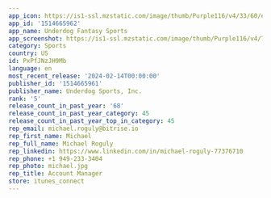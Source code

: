 ```yaml
---
app_icon: https://is1-ssl.mzstatic.com/image/thumb/Purple116/v4/33/60/e3/3360e313-873b-1e38-53d2-fe83f943d252/AppIcon-0-1x_U007emarketing-0-7-0-85-220-0.png/1024x1024bb.png
app_id: '1514665962'
app_name: Underdog Fantasy Sports
app_screenshot: https://is1-ssl.mzstatic.com/image/thumb/Purple116/v4/7c/9f/dc/7c9fdcdc-0e8d-b30a-a7e2-02f5568df011/5bad100f-a205-4cdc-adae-8c837365e9c9_6.5-BBMIV-Finals1.jpg/1242x2688bb.png
category: Sports
country: US
id: PxPfJNzJH9Mb
language: en
most_recent_release: '2024-02-14T00:00:00'
publisher_id: '1514665961'
publisher_name: Underdog Sports, Inc.
rank: '5'
release_count_in_past_year: '68'
release_count_in_past_year_category: 45
release_count_in_past_year_top_in_category: 45
rep_email: michael.roguly@bitrise.io
rep_first_name: Michael
rep_full_name: Michael Roguly
rep_linkedin: https://www.linkedin.com/in/michael-roguly-77376710
rep_phone: +1 949-233-3404
rep_photo: michael.jpg
rep_title: Account Manager
store: itunes_connect
---
```

